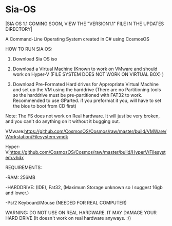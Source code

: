 # Sia-OS

|SIA OS 1.1 COMING SOON, VIEW THE "VERSION1.1" FILE IN THE UPDATES DIRECTORY|

A Command-Line Operating System created in C# using CosmosOS

HOW TO RUN SIA OS:

1. Download Sia OS iso

2. Download a Virtual Machine (Known to work on VMware and should work on Hyper-V (FILE SYSTEM DOES NOT WORK ON VIRTUAL BOX) )

3. Download Pre-Formated Hard drives for Appropriate Virtual Machine and set up the VM using the harddrive (There are no Partitioning tools so the harddrive must be pre-partitioned with FAT32 to work. Recommended to use GParted. if you preformat it you, will have to set the bios to boot from CD first)

Note: The FS does not work on Real hardware. It will just be very broken, and you can't do anything on it without it bugging out.


VMware:https://github.com/CosmosOS/Cosmos/raw/master/build/VMWare/Workstation/Filesystem.vmdk

Hyper-V:https://github.com/CosmosOS/Cosmos/raw/master/build/HyperV/Filesystem.vhdx


REQUIREMENTS:

  -RAM: 256MB

  -HARDDRIVE: (IDE), Fat32, (Maximum Storage unknown so I suggest 16gb and lower.)

  -Ps/2 Keyboard/Mouse (NEEDED FOR REAL COMPUTER)

WARNING:
DO NOT USE ON REAL HARDWARE. IT MAY DAMAGE YOUR HARD DRIVE (It doesn't work on real hardware anyways. :/)

